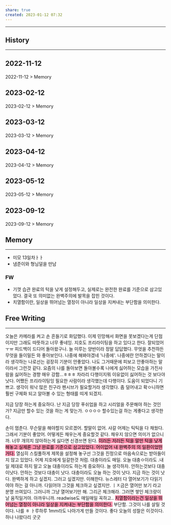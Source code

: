 ```yaml
---
share: true
created: 2023-01-12 07:32
---
```


---
## History
---
<h2><span><p>2022-11-12</p></span></h2><p><span><p><span alt="2022-11-12 > Memory" src="2022-11-12#Memory" class="internal-embed">2022-11-12 &gt; Memory</span></p></span></p><h2><span><p>2023-02-12</p></span></h2><p><span><p><span alt="2023-02-12 > Memory" src="2023-02-12#Memory" class="internal-embed">2023-02-12 &gt; Memory</span></p></span></p><h2><span><p>2023-03-12</p></span></h2><p><span><p><span alt="2023-03-12 > Memory" src="2023-03-12#Memory" class="internal-embed">2023-03-12 &gt; Memory</span></p></span></p><h2><span><p>2023-04-12</p></span></h2><p><span><p><span alt="2023-04-12 > Memory" src="2023-04-12#Memory" class="internal-embed">2023-04-12 &gt; Memory</span></p></span></p><h2><span><p>2023-05-12</p></span></h2><p><span><p><span alt="2023-05-12 > Memory" src="2023-05-12#Memory" class="internal-embed">2023-05-12 &gt; Memory</span></p></span></p><h2><span><p>2023-09-12</p></span></h2><p><span><p><span alt="2023-09-12 > Memory" src="2023-09-12#Memory" class="internal-embed">2023-09-12 &gt; Memory</span></p></span></p>

## Memory
---
- 미모 13일차ㅏㅏ
- 냄준이와 형님덜을 만남

### FW
- 기껏 습관 완료의 턱을 낮게 설정해두고, 실제로는 완전한 완료를 기준으로 삼고있었다.
  결국 또 의미없는 완벽주의에 발목을 잡힌 것이다.
- 치열함이란, 일상을 뛰어넘는 열정이 아니라 일상을 지켜내는 부단함을 의미한다.



## Free Writing
---
오늘은 카메라를 켜고 손 흔들기로 화답했다. 이제 민망해서 화면을 못보겠다는게 단점이지만 그래도 따뜻하고 너무 좋네잉. 지호도 프리라이팅을 하고 있다고 한다. 잘되었어ㅜㅠ 피드백이 드디어 돌아왔구나. 늘 미루는 양반이라 정말 답답했다. 무엇을 추천하든 무엇을 들이밀든 와 좋아보인다. 나중에 해봐야겠네 '나중에'. 나중에란 안하겠다는 말이라 생각하는 나로선는 굉장히 기분이 안좋았다. 나도 그거때문에 피보고 안좋아하는 말이라서 그런것 같다. 요즘의 나를 돌아보면 돌아볼수록 나에게 싫어하는 모습을 가진사람을 싫어하는 경향 매우 강함...ㅎㅎㅎ 차라리 다행이지뭐 이유없이 싫어하는 것 보다야 낫다. 어쨌든 프리라이팅잉 필요한 사람이라 생각했는데 다행이다. 도움이 되었다니 기쁘고. 생각이 워낙 많은 친구라 펜시브가 필요할거라 생각했다. 좀 덜어내고 확ㅇ니하면 훨씬 구체화 되고 알아볼 수 있는 형태를 띠게 되겠지. 

지금 당장 하는게 중요하다. 난 지금 당장 푸쉬업을 하고 시리얼을 주문해야 하는 것인가? 지금만 할수 있는 것을 하는 게 맞는가. ㅇㅇㅇㅇ 할수있는걸 하는 게좋다고 생각한다.

손이 멈춘다. 무슨말을 해야할지 모르겠어. 할말이 없어. 샤갈 
어제는 틱틱을 다 채웠다. 그래서 기분이 좋았어. 어떻게든 채우는게 중요할것 같다. 채우지 않으면 의미가 없으니까. 너무 개의치 않아하는게 싫다면 신경쓰면 된다. <mark style="background: #FF5582A6;">이러든 저러든 턱을 말만 턱을 낮게 해놓고 실제론 그냥 완료를 기준으로 삼고있었다. 어이없어 내 완벽주의 의 일환이었떤 거다.</mark> 열심히 스킬풀하게 제목을 설정해 놓구선 그것을 진정으로 마음속으로는 받아들이지 않고 있었다. 어제 지호에게 일갈한것 처럼. 대충이라도 매일. 오늘 대충ㅇ이라도 .내일 제대로 하지 말고 오늘 대충이라도 하는게 중요하다. 늘 생각하자. 안하는것보다 대충이낫다. 안하는 것보다 대충이 낫다. 대충이라도 오늘 하는 것이 낫다. 지금 하는 것이 낫다. 완벽하게 하고 싶겠지. 그러고 싶겠지만. 이해한다. 뉴스레터 다 열어보기가 다읽기여야 하는 걸 아니까. 다읽어야 그것을 체크하고 싶겠지만. ㅣㅈ금은 열어만 보기 라고 분명 쓰여있다. 그러니까 그냥 열어보기만 해. 그리곤 체크해라. 그러면 쌓인 체크량이 날 움직일거야. 아까우니까. readwise도 매일매일 꼭하고.. 
<mark style="background: #FF5582A6;">치열함이라는건 일상을 뛰어넘는 열정이 아니라 일상을 지켜내는 부단함을 의미한다.</mark>
부단함. 그것이 나를 살릴 것이다. 나를 ㅎ ㅏ루하루 1mm라도 나아가게 만들 것이다.
좋다 오늘의 성찰은 이것이다. 하나 나왔다리 굿굿
